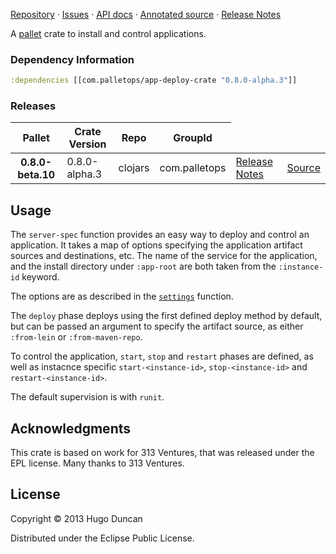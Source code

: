 [Repository](https://github.com/pallet/app-deploy-crate) &#xb7;
[Issues](https://github.com/pallet/app-deploy-crate/issues) &#xb7;
[API docs](http://palletops.com/app-deploy-crate/0.8/api) &#xb7;
[Annotated source](http://palletops.com/app-deploy-crate/0.8/annotated/uberdoc.html) &#xb7;
[Release Notes](https://github.com/pallet/app-deploy-crate/blob/develop/ReleaseNotes.md)

A [pallet](http://palletops.com/) crate to install and control applications.

### Dependency Information

```clj
:dependencies [[com.palletops/app-deploy-crate "0.8.0-alpha.3"]]
```

### Releases

<table>
<thead>
  <tr><th>Pallet</th><th>Crate Version</th><th>Repo</th><th>GroupId</th></tr>
</thead>
<tbody>
  <tr>
    <th>0.8.0-beta.10</th>
    <td>0.8.0-alpha.3</td>
    <td>clojars</td>
    <td>com.palletops</td>
    <td><a href='https://github.com/pallet/app-deploy-crate/blob/0.8.0-alpha.3/ReleaseNotes.md'>Release Notes</a></td>
    <td><a href='https://github.com/pallet/app-deploy-crate/blob/0.8.0-alpha.3/'>Source</a></td>
  </tr>
</tbody>
</table>

## Usage

The `server-spec` function provides an easy way to deploy and control an
application.  It takes a map of options specifying the application artifact
sources and destinations, etc.  The name of the service for the application, and
the install directory under `:app-root` are both taken from the `:instance-id`
keyword.

The options are as described in the
[`settings`](http://palletops.com/app-deploy-crate/0.8/api/pallet.crate.app-deploy.html#var-settings)
function.

The `deploy` phase deploys using the first defined deploy method by default, but
can be passed an argument to specify the artifact source, as either `:from-lein`
or `:from-maven-repo`.

To control the application, `start`, `stop` and `restart` phases are defined, as
well as instacnce specific `start-<instance-id>`, `stop-<instance-id>` and
`restart-<instance-id>`.

The default supervision is with `runit`.

## Acknowledgments

This crate is based on work for 313 Ventures, that was released under the EPL
license.  Many thanks to 313 Ventures.

## License

Copyright © 2013 Hugo Duncan

Distributed under the Eclipse Public License.
